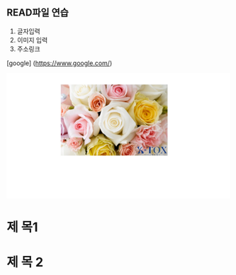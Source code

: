 ##  READ파일 연습
1. 글자입력
2. 이미지 입력
3. 주소링크

[google] (https://www.google.com/)

![rose](./img/rose.jpg)

제 목1
===============

제 목 2
================